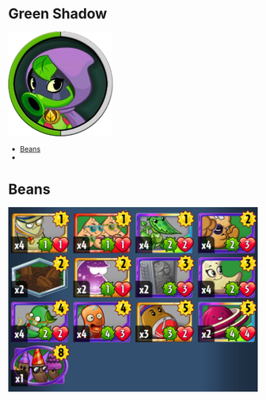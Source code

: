 # Green Shadow
![](../!Images/Heroes/Green_ShadowH.png)
* [Beans](#beans)
* [](#)

# Beans
![decklist](../!Images/P%20GS%20Beans.PNG)
